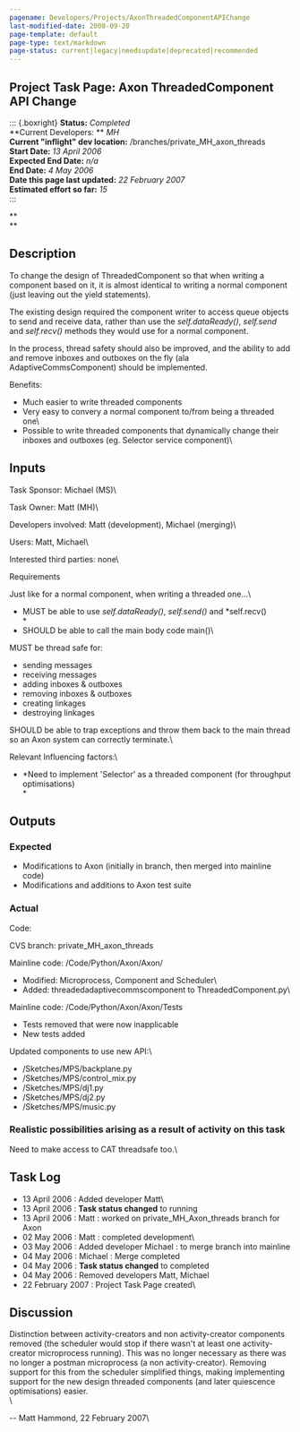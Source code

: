 ```yaml
---
pagename: Developers/Projects/AxonThreadedComponentAPIChange
last-modified-date: 2008-09-20
page-template: default
page-type: text/markdown
page-status: current|legacy|needsupdate|deprecated|recommended
---
```

Project Task Page: Axon ThreadedComponent API Change 
----------------------------------------------------

::: {.boxright}
**Status:** *Completed*\
**Current Developers: ** *MH*\
**Current \"inflight\" dev location:**
/branches/private\_MH\_axon\_threads\
**Start Date:** *13 April 2006*\
**Expected End Date:** *n/a*\
**End Date:** *4 May 2006*\
**Date this page last updated:** *22 February 2007*\
**Estimated effort so far:** *15*\
:::

**\
**

**Description**
---------------

To change the design of ThreadedComponent so that when writing a
component based on it, it is almost identical to writing a normal
component (just leaving out the yield statements).

The existing design required the component writer to access queue
objects to send and receive data, rather than use the
*self.dataReady()*, *self.send* and *self.recv()* methods they would use
for a normal component.

In the process, thread safety should also be improved, and the ability
to add and remove inboxes and outboxes on the fly (ala
AdaptiveCommsComponent) should be implemented.

Benefits:

-   Much easier to write threaded components
-   Very easy to convery a normal component to/from being a threaded
    one\
-   Possible to write threaded components that dynamically change their
    inboxes and outboxes (eg. Selector service component)\

Inputs
------

Task Sponsor: Michael (MS)\

Task Owner: Matt (MH)\

Developers involved: Matt (development), Michael (merging)\

Users: Matt, Michael\

Interested third parties: none\

Requirements

Just like for a normal component, when writing a threaded one\...\

-   MUST be able to use *self.dataReady()*, *self.send()* and
    *self.recv()\
    *
-   SHOULD be able to call the main body code main()\

MUST be thread safe for:

-   sending messages
-   receiving messages
-   adding inboxes & outboxes
-   removing inboxes & outboxes
-   creating linkages
-   destroying linkages

SHOULD be able to trap exceptions and throw them back to the main thread
so an Axon system can correctly terminate.\

Relevant Influencing factors:\

-   *Need to implement \'Selector\' as a threaded component (for
    throughput optimisations)\
    *

Outputs
-------

### Expected

-   Modifications to Axon (initially in branch, then merged into
    mainline code)
-   Modifications and additions to Axon test suite

### Actual

Code:

CVS branch: private\_MH\_axon\_threads

Mainline code: /Code/Python/Axon/Axon/

-   Modified: Microprocess, Component and Scheduler\
-   Added: threadedadaptivecommscomponent to ThreadedComponent.py\

Mainline code: /Code/Python/Axon/Axon/Tests

-   Tests removed that were now inapplicable
-   New tests added

Updated components to use new API:\

-   /Sketches/MPS/backplane.py
-   /Sketches/MPS/control\_mix.py
-   /Sketches/MPS/dj1.py
-   /Sketches/MPS/dj2.py
-   /Sketches/MPS/music.py

### Realistic possibilities arising as a result of activity on this task

Need to make access to CAT threadsafe too.\

Task Log
--------

-   13 April 2006 : Added developer Matt\
-   13 April 2006 : **Task status changed** to running
-   13 April 2006 : Matt : worked on private\_MH\_Axon\_threads branch
    for Axon
-   02 May 2006 : Matt : completed development\
-   03 May 2006 : Added developer Michael : to merge branch into
    mainline
-   04 May 2006 : Michael : Merge completed
-   04 May 2006 : **Task status changed** to completed
-   04 May 2006 : Removed developers Matt, Michael
-   22 February 2007 : Project Task Page created\

Discussion
----------

Distinction between activity-creators and non activity-creator
components removed (the scheduler would stop if there wasn\'t at least
one activity-creator microprocess running). This was no longer necessary
as there was no longer a postman microprocess (a non activity-creator).
Removing support for this from the scheduler simplified things, making
implementing support for the new design threaded components (and later
quiescence optimisations) easier.\
\

\-- Matt Hammond, 22 February 2007\
